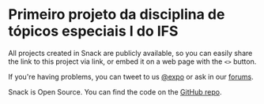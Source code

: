 # Primeiro projeto da disciplina de tópicos especiais I do IFS

All projects created in Snack are publicly available, so you can easily share the link to this project via link, or
embed it on a web page with the `<>` button.

If you're having problems, you can tweet to us [@expo](https://twitter.com/expo) or ask in
our [forums](https://forums.expo.io/c/snack).

Snack is Open Source. You can find the code on the [GitHub repo](https://github.com/expo/snack).
